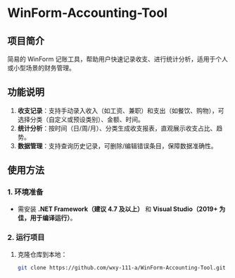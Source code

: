 # WinForm-Accounting-Tool
## 项目简介  
简易的 WinForm 记账工具，帮助用户快速记录收支、进行统计分析，适用于个人或小型场景的财务管理。  

## 功能说明  
1. **收支记录**：支持手动录入收入（如工资、兼职）和支出（如餐饮、购物），可选择分类（自定义或预设类别）、金额、时间。  
2. **统计分析**：按时间（日/周/月）、分类生成收支报表，直观展示收支占比、趋势。  
3. **数据管理**：支持查询历史记录，可删除/编辑错误条目，保障数据准确性。  

## 使用方法  
### 1. 环境准备  
- 需安装 **.NET Framework（建议 4.7 及以上）** 和 **Visual Studio（2019+ 为佳，用于编译运行）**。  

### 2. 运行项目  
1. 克隆仓库到本地：  
   ```bash
   git clone https://github.com/wxy-111-a/WinForm-Accounting-Tool.git
